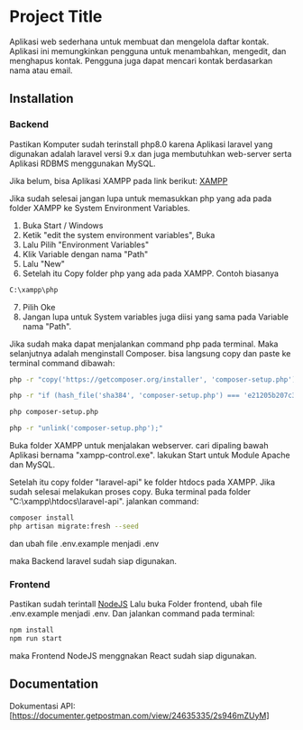 
# Project Title

Aplikasi web sederhana untuk membuat dan mengelola daftar kontak. Aplikasi ini memungkinkan pengguna untuk menambahkan, mengedit, dan menghapus kontak. Pengguna juga dapat mencari kontak berdasarkan nama atau email.


## Installation

### Backend

Pastikan Komputer sudah terinstall php8.0 karena Aplikasi laravel yang digunakan adalah laravel versi 9.x dan juga membutuhkan web-server serta Aplikasi RDBMS menggunakan MySQL.

Jika belum, bisa Aplikasi XAMPP pada link berikut: [XAMPP](https://www.apachefriends.org/download.html)

Jika sudah selesai jangan lupa untuk memasukkan php yang ada pada folder XAMPP ke System Environment Variables.
1. Buka Start / Windows
2. Ketik "edit the system environment variables", Buka
3. Lalu Pilih "Environment Variables"
4. Klik Variable dengan nama "Path"
5. Lalu "New"
6. Setelah itu Copy folder php yang ada pada XAMPP. Contoh biasanya 
```bash
C:\xampp\php
```
7. Pilih Oke
8. Jangan lupa untuk System variables juga diisi yang sama pada Variable nama "Path".


Jika sudah maka dapat menjalankan command php pada terminal. Maka selanjutnya adalah menginstall Composer.
bisa langsung copy dan paste ke terminal command dibawah:
```bash
php -r "copy('https://getcomposer.org/installer', 'composer-setup.php');"
```
```bash
php -r "if (hash_file('sha384', 'composer-setup.php') === 'e21205b207c3ff031906575712edab6f13eb0b361f2085f1f1237b7126d785e826a450292b6cfd1d64d92e6563bbde02') { echo 'Installer verified'; } else { echo 'Installer corrupt'; unlink('composer-setup.php'); } echo PHP_EOL;"
```
```bash
php composer-setup.php
```
```bash
php -r "unlink('composer-setup.php');"
```

Buka folder XAMPP untuk menjalakan webserver. cari dipaling bawah Aplikasi bernama "xampp-control.exe".
lakukan Start untuk Module Apache dan MySQL.

Setelah itu copy folder "laravel-api" ke folder htdocs pada XAMPP. Jika sudah selesai melakukan proses copy. Buka terminal pada folder "C:\xampp\htdocs\laravel-api". jalankan command:
```bash
composer install
php artisan migrate:fresh --seed
```
dan ubah file .env.example menjadi .env

maka Backend laravel sudah siap digunakan.

### Frontend
Pastikan sudah terintall [NodeJS](https://nodejs.org/en/download)
Lalu buka Folder frontend, ubah file .env.example menjadi .env. Dan jalankan command pada terminal:
```bash
npm install
npm run start
```

maka Frontend NodeJS menggnakan React sudah siap digunakan.
## Documentation

Dokumentasi API: [https://documenter.getpostman.com/view/24635335/2s946mZUyM]